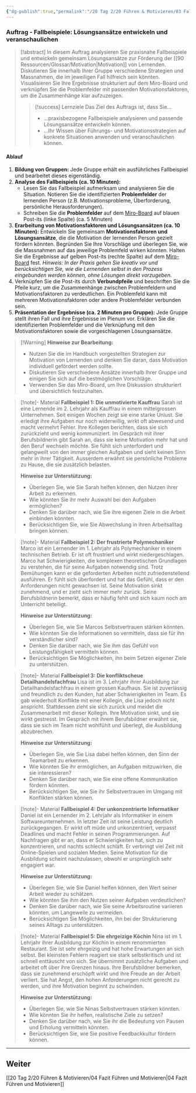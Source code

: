 ```yaml
---
{"dg-publish":true,"permalink":"/20 Tag 2/20 Führen & Motivieren/03 Fallbeispiele Führen & Motivieren/"}
---
```


### Auftrag - Fallbeispiele: Lösungsansätze entwickeln und veranschaulichen

>[!abstract] In diesem Auftrag analysieren Sie praxisnahe Fallbeispiele und entwickeln gemeinsam Lösungsansätze zur Förderung der [[90 Ressourcen/Glossar/Motivation\|Motivation]] von Lernenden. Diskutieren Sie innerhalb Ihrer Gruppe verschiedene Strategien und Massnahmen, die im jeweiligen Fall hilfreich sein könnten. Visualisieren Sie Ihre Ergebnisse strukturiert auf dem Miro-Board und verknüpfen Sie die Problemfelder mit passenden Motivationsfaktoren, um die Zusammenhänge klar aufzuzeigen.
>>[!success] Lernziele
>>Das Ziel des Auftrags ist, dass Sie...
>>* ...praxisbezogene Fallbeispiele analysieren und passende Lösungsansätze entwickeln können.
>>* ...Ihr Wissen über Führungs- und Motivationsstrategien auf konkrete Situationen anwenden und veranschaulichen können.

#### Ablauf

1. **Bildung von Gruppen:** 
   Jede Gruppe erhält ein ausführliches Fallbeispiel und bearbeitet dieses eigenständig.
2. **Analyse des Fallbeispiels (ca. 10 Minuten):** 
   - Lesen Sie das Fallbeispiel aufmerksam und analysieren Sie die Situation. Notieren Sie die identifizierten **Problemfelder** der lernenden Person (z.B. Motivationsprobleme, Überforderung, persönliche Herausforderungen).
   - Schreiben Sie die **Problemfelder** auf dem [Miro-Board](https://miro.com/app/board/uXjVLKN6QrM=/?moveToWidget=3458764613280707074&cot=14) auf blauen Post-its (linke Spalte) (ca. 5 Minuten)
3. **Erarbeitung von Motivationsfaktoren und Lösungsansätzen (ca. 10 Minuten):** 
   Entwickeln Sie gemeinsam **Motivationsfaktoren und Lösungsansätze**, die die Motivation der lernenden Person gezielt fördern könnten. Begründen Sie Ihre Vorschläge und überlegen Sie, wie die Massnahmen auf das jeweilige Problemfeld wirken könnten. Halten Sie die Ergebnisse auf gelben Post-its (rechte Spalte) auf dem [Miro-Board](https://miro.com/app/board/uXjVLKN6QrM=/?moveToWidget=3458764613280707074&cot=14) fest.
   *Hinweis: In der Praxis gehen Sie kreativ vor und berücksichtigen Sie, wie die Lernenden selbst in den Prozess eingebunden werden können, ohne Lösungen direkt vorzugeben.*
4. Verknüpfen Sie die Post-its durch **Verbundpfeile** und beschriften Sie die Pfeile kurz, um die Zusammenhänge zwischen Problemfeldern und Motivationsfaktoren zu verdeutlichen. Ein Problemfeld kann mit mehreren Motivationsfaktoren oder andere Problemfelder verbunden sein.
5. **Präsentation der Ergebnisse (ca. 2 Minuten pro Gruppe):** Jede Gruppe stellt ihren Fall und ihre Ergebnisse im Plenum vor. Erklären Sie die identifizierten Problemfelder und die Verknüpfung mit den Motivationsfaktoren sowie die vorgeschlagenen Lösungsansätze.

>[!Warning] **Hinweise zur Bearbeitung:**
>- Nutzen Sie die im Handbuch vorgestellten Strategien zur Motivation von Lernenden und denken Sie daran, dass Motivation individuell gefördert werden sollte.
>- Diskutieren Sie verschiedene Ansätze innerhalb Ihrer Gruppe und einigen Sie sich auf die bestmöglichen Vorschläge.
>- Verwenden Sie das Miro-Board, um Ihre Diskussion strukturiert und übersichtlich festzuhalten.

>[!note]- Material **Fallbeispiel 1: Die unmotivierte Kauffrau**
>Sarah ist eine Lernende im 2. Lehrjahr als Kauffrau in einem mittelgrossen Unternehmen. Seit einigen Wochen zeigt sie eine starke Unlust. Sie erledigt ihre Aufgaben nur noch widerwillig, wirkt oft abwesend und macht vermehrt Fehler. Ihre Kollegen berichten, dass sie sich zurückzieht und wenig kommuniziert. Im Gespräch mit ihrer Berufsbildnerin gibt Sarah an, dass sie keine Motivation mehr hat und den Beruf wechseln möchte. Sie fühlt sich unterfordert und gelangweilt von den immer gleichen Aufgaben und sieht keinen Sinn mehr in ihrer Tätigkeit. Ausserdem erwähnt sie persönliche Probleme zu Hause, die sie zusätzlich belasten.
>
>**Hinweise zur Unterstützung:**
>- Überlegen Sie, wie Sie Sarah helfen können, den Nutzen ihrer Arbeit zu erkennen.
>- Wie könnten Sie ihr mehr Auswahl bei den Aufgaben ermöglichen?
>- Denken Sie darüber nach, wie Sie ihre eigenen Ziele in die Arbeit einbinden könnten.
>- Berücksichtigen Sie, wie Sie Abwechslung in ihren Arbeitsalltag bringen können.

>[!note]- Material **Fallbeispiel 2: Der frustrierte Polymechaniker**
>Marco ist ein Lernender im 1. Lehrjahr als Polymechaniker in einem technischen Betrieb. Er ist oft frustriert und wirkt niedergeschlagen. Marco hat Schwierigkeiten, die komplexen theoretischen Grundlagen zu verstehen, die für seine Aufgaben notwendig sind. Trotz Bemühungen kann er die geforderten Arbeiten nicht zufriedenstellend ausführen. Er fühlt sich überfordert und hat das Gefühl, dass er den Anforderungen nicht gewachsen ist. Seine Motivation sinkt zunehmend, und er zieht sich immer mehr zurück. Seine Berufsbildnerin bemerkt, dass er häufig fehlt und sich kaum noch am Unterricht beteiligt.
>
>**Hinweise zur Unterstützung:**
>- Überlegen Sie, wie Sie Marcos Selbstvertrauen stärken könnten.
>- Wie könnten Sie die Informationen so vermitteln, dass sie für ihn verständlicher sind?
>- Denken Sie darüber nach, wie Sie ihm das Gefühl von Leistungsfähigkeit vermitteln können.
>- Berücksichtigen Sie Möglichkeiten, ihn beim Setzen eigener Ziele zu unterstützen.

>[!note]- Material **Fallbeispiel 3: Die konfliktscheue Detailhandelsfachfrau**
>Lisa ist im 3. Lehrjahr ihrer Ausbildung zur Detailhandelsfachfrau in einem grossen Kaufhaus. Sie ist zuverlässig und freundlich zu den Kunden, hat aber Schwierigkeiten im Team. Es gab wiederholt Konflikte mit einer Kollegin, die Lisa jedoch nicht anspricht. Stattdessen zieht sie sich zurück und meidet die Zusammenarbeit mit dieser Kollegin. Ihre Motivation sinkt, und sie wirkt gestresst. Im Gespräch mit ihrem Berufsbildner erwähnt sie, dass sie sich im Team nicht wohlfühlt und überlegt, die Ausbildung abzubrechen.
>
>**Hinweise zur Unterstützung:**
>- Überlegen Sie, wie Sie Lisa dabei helfen können, den Sinn der Teamarbeit zu erkennen.
>- Wie könnten Sie ihr ermöglichen, an Aufgaben mitzuwirken, die sie interessieren?
>- Denken Sie darüber nach, wie Sie eine offene Kommunikation fördern könnten.
>- Berücksichtigen Sie, wie Sie ihr Selbstvertrauen im Umgang mit Konflikten stärken können.

>[!note]- Material **Fallbeispiel 4: Der unkonzentrierte Informatiker**
>Daniel ist ein Lernender im 2. Lehrjahr als Informatiker in einem Softwareunternehmen. In letzter Zeit ist seine Leistung deutlich zurückgegangen. Er wirkt oft müde und unkonzentriert, verpasst Deadlines und macht Fehler in seinen Programmierungen. Auf Nachfragen gibt er an, dass er Schwierigkeiten hat, sich zu konzentrieren, und nachts schlecht schläft. Er verbringt viel Zeit mit Online-Spielen und sozialen Medien. Seine Motivation für die Ausbildung scheint nachzulassen, obwohl er ursprünglich sehr engagiert war.
>
>**Hinweise zur Unterstützung:**
>- Überlegen Sie, wie Sie Daniel helfen können, den Wert seiner Arbeit wieder zu schätzen.
>- Wie könnten Sie ihm den Nutzen seiner Aufgaben verdeutlichen?
>- Denken Sie darüber nach, wie Sie seine Arbeitsroutine variieren könnten, um Langeweile zu vermeiden.
>- Berücksichtigen Sie Möglichkeiten, ihn bei der Strukturierung seines Alltags zu unterstützen.

>[!note]- Material **Fallbeispiel 5: Die ehrgeizige Köchin**
>Nina ist im 1. Lehrjahr ihrer Ausbildung zur Köchin in einem renommierten Restaurant. Sie ist sehr ehrgeizig und hat hohe Erwartungen an sich selbst. Bei kleinsten Fehlern reagiert sie stark selbstkritisch und ist schnell enttäuscht von sich. Sie übernimmt zusätzliche Aufgaben und arbeitet oft über ihre Grenzen hinaus. Ihre Berufsbildner bemerken, dass sie zunehmend erschöpft wirkt und ihre Freude an der Arbeit verliert. Sie hat Angst, den hohen Anforderungen nicht gerecht zu werden, und ihre Motivation beginnt zu schwinden.
>
>**Hinweise zur Unterstützung:**
>- Überlegen Sie, wie Sie Ninas Selbstvertrauen stärken könnten.
>- Wie könnten Sie ihr helfen, realistische Ziele zu setzen?
>- Denken Sie darüber nach, wie Sie ihr die Bedeutung von Pausen und Erholung vermitteln könnten.
>- Berücksichtigen Sie, wie Sie positive Feedbackkultur fördern können.


---

## Weiter
[[20 Tag 2/20 Führen & Motivieren/04 Fazit Führen und Motivieren\|04 Fazit Führen und Motivieren]]